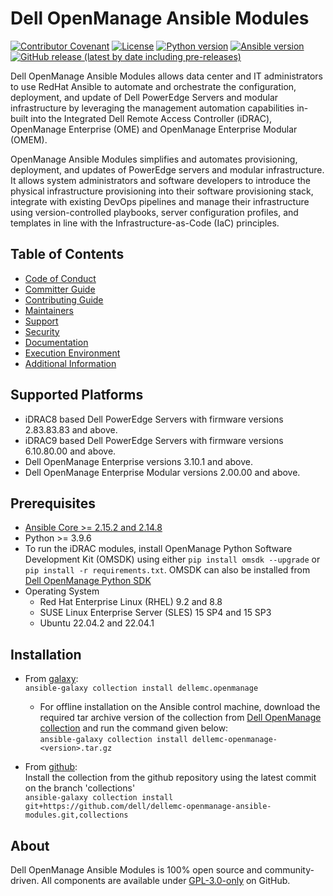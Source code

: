 # Dell OpenManage Ansible Modules

[![Contributor Covenant](https://img.shields.io/badge/Contributor%20Covenant-v2.1%20adopted-ff69b4.svg)](https://github.com/dell/dellemc-openmanage-ansible-modules/blob/collections/docs/CODE_OF_CONDUCT.md)
[![License](https://img.shields.io/github/license/dell/dellemc-openmanage-ansible-modules)](https://github.com/dell/dellemc-openmanage-ansible-modules/blob/collections/LICENSE)
[![Python version](https://img.shields.io/badge/python-3.9.6+-blue.svg)](https://www.python.org/downloads/)
[![Ansible version](https://img.shields.io/badge/ansible-2.13.0+-blue.svg)](https://pypi.org/project/ansible/)
[![GitHub release (latest by date including pre-releases)](https://img.shields.io/github/v/release/dell/dellemc-openmanage-ansible-modules?include_prereleases&label=latest&style=flat-square)](https://github.com/dell/dellemc-openmanage-ansible-modules/releases)

Dell OpenManage Ansible Modules allows data center and IT administrators to use RedHat Ansible to automate and orchestrate the configuration, deployment, and update of Dell PowerEdge Servers and modular infrastructure by leveraging the management automation capabilities in-built into the Integrated Dell Remote Access Controller (iDRAC), OpenManage Enterprise (OME) and OpenManage Enterprise Modular (OMEM).

OpenManage Ansible Modules simplifies and automates provisioning, deployment, and updates of PowerEdge servers and modular infrastructure. It allows system administrators and software developers to introduce the physical infrastructure provisioning into their software provisioning stack, integrate with existing DevOps pipelines and manage their infrastructure using version-controlled playbooks, server configuration profiles, and templates in line with the Infrastructure-as-Code (IaC) principles.

## Table of Contents

  * [Code of Conduct](https://github.com/dell/dellemc-openmanage-ansible-modules/blob/collections/docs/CODE_OF_CONDUCT.md)
  * [Committer Guide](https://github.com/dell/dellemc-openmanage-ansible-modules/blob/collections/docs/COMMITTER_GUIDE.md)
  * [Contributing Guide](https://github.com/dell/dellemc-openmanage-ansible-modules/blob/collections/docs/CONTRIBUTING.md)
  * [Maintainers](https://github.com/dell/dellemc-openmanage-ansible-modules/blob/collections/docs/MAINTAINERS.md)
  * [Support](https://github.com/dell/dellemc-openmanage-ansible-modules/blob/collections/docs/SUPPORT.md)
  * [Security](https://github.com/dell/dellemc-openmanage-ansible-modules/blob/collections/docs/SECURITY.md)
  * [Documentation](https://github.com/dell/dellemc-openmanage-ansible-modules/blob/collections/docs/DOCUMENTATION.md)
  * [Execution Environment](https://github.com/dell/dellemc-openmanage-ansible-modules/blob/collections/docs/EXECUTION_ENVIRONMENT.md)
  * [Additional Information](https://github.com/dell/dellemc-openmanage-ansible-modules/blob/collections/docs/ADDITIONAL_INFORMATION.md)

## Supported Platforms
  * iDRAC8 based Dell PowerEdge Servers with firmware versions 2.83.83.83 and above.
  * iDRAC9 based Dell PowerEdge Servers with firmware versions 6.10.80.00 and above.
  * Dell OpenManage Enterprise versions 3.10.1 and above.
  * Dell OpenManage Enterprise Modular versions 2.00.00 and above.

## Prerequisites
  * [Ansible Core >= 2.15.2 and 2.14.8](https://github.com/ansible/ansible)
  * Python >= 3.9.6
  * To run the iDRAC modules, install OpenManage Python Software Development Kit (OMSDK) 
  using either ```pip install omsdk --upgrade``` or ```pip install -r requirements.txt```. 
  OMSDK can also be installed from [Dell OpenManage Python SDK](https://github.com/dell/omsdk)
  * Operating System
    * Red Hat Enterprise Linux (RHEL) 9.2 and 8.8
    * SUSE Linux Enterprise Server (SLES) 15 SP4 and 15 SP3
    * Ubuntu 22.04.2 and 22.04.1

## Installation

* From [galaxy](https://galaxy.ansible.com/dellemc/openmanage):  
```ansible-galaxy collection install dellemc.openmanage```

    - For offline installation on the Ansible control machine, download the required tar archive version of the collection from [Dell OpenManage collection](https://galaxy.ansible.com/dellemc/openmanage) and run the command given below:  
      ```ansible-galaxy collection install dellemc-openmanage-<version>.tar.gz```

* From [github](https://github.com/dell/dellemc-openmanage-ansible-modules/tree/collections):  
Install the collection from the github repository using the latest commit on the branch 'collections'  
```ansible-galaxy collection install git+https://github.com/dell/dellemc-openmanage-ansible-modules.git,collections```

## About
Dell OpenManage Ansible Modules is 100% open source and community-driven. All components are available under [GPL-3.0-only](https://www.gnu.org/licenses/gpl-3.0.html) on GitHub.
